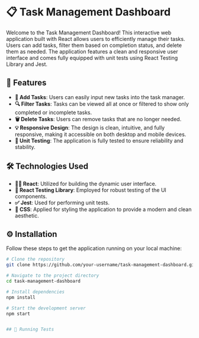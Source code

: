 # 📋 Task Management Dashboard

Welcome to the Task Management Dashboard! This interactive web application built with React allows users to efficiently manage their tasks. Users can add tasks, filter them based on completion status, and delete them as needed. The application features a clean and responsive user interface and comes fully equipped with unit tests using React Testing Library and Jest.


## 🚀 Features

- **📝 Add Tasks**: Users can easily input new tasks into the task manager.
- **🔍 Filter Tasks**: Tasks can be viewed all at once or filtered to show only completed or incomplete tasks.
- **🗑️ Delete Tasks**: Users can remove tasks that are no longer needed.
- **💡 Responsive Design**: The design is clean, intuitive, and fully responsive, making it accessible on both desktop and mobile devices.
- **🧪 Unit Testing**: The application is fully tested to ensure reliability and stability.

## 🛠️ Technologies Used

- **👨‍💻 React**: Utilized for building the dynamic user interface.
- **🔬 React Testing Library**: Employed for robust testing of the UI components.
- **✅ Jest**: Used for performing unit tests.
- **🎨 CSS**: Applied for styling the application to provide a modern and clean aesthetic.

## ⚙️ Installation

Follow these steps to get the application running on your local machine:

```bash
# Clone the repository
git clone https://github.com/your-username/task-management-dashboard.git

# Navigate to the project directory
cd task-management-dashboard

# Install dependencies
npm install

# Start the development server
npm start


## 🧪 Running Tests
